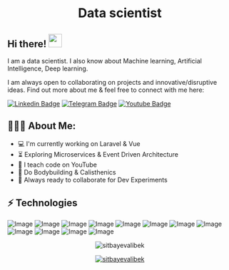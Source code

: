 <h1 align="center">Data scientist</h1>

## Hi there! <img src="https://raw.githubusercontent.com/aemmadi/aemmadi/master/wave.gif" width="30px">

I am a data scientist. I also know about Machine learning, Artificial Intelligence, Deep learning. </br>

I am always open to collaborating on projects and innovative/disruptive ideas. Find out more about me & feel free to connect with me here:

[![Linkedin Badge](https://img.shields.io/badge/-sukhrob_nuraliev-blue?style=flat-square&logo=Linkedin&logoColor=white&link=https://www.linkedin.com/in/sukhrob-nuraliev-100845186/)](https://www.linkedin.com/in/sukhrob-nuraliev-100845186/) 
[![Telegram Badge](https://img.shields.io/badge/@sukhrobnuraliev-2CA5E0?style=flat-square&logo=telegram&logoColor=white&link=https://t.me/sukhrobnuraliev)](https://t.me/sukhrobnuraliev) 
[![Youtube Badge](https://img.shields.io/badge/@NuraliyevOrgatadi-FF0004?style=flat-square&logo=youtube&logoColor=white&link=https://www.youtube.com/@NuraliyevOrgatadi)](https://www.youtube.com/@NuraliyevOrgatadi)

  
<h2 align="left">👨🏻‍💻 About Me:</h2>

- :computer: I'm currently working on Laravel & Vue
- :hourglass_flowing_sand:  Exploring Microservices & Event Driven Architecture
- :triangular_flag_on_post: I teach code on YouTube
- :muscle: Do Bodybuilding & Calisthenics
- :rocket: Always ready to collaborate for Dev Experiments

## ⚡ Technologies
![Image](https://img.shields.io/badge/Python-0769AD?style=for-the-badge&logo=python&logoColor=white)
![Image](https://img.shields.io/badge/Numpy-005C84?style=for-the-badge&logo=numpy&logoColor=white)
![Image](https://img.shields.io/badge/Pandas-323330?style=for-the-badge&logo=pandas&logoColor=F7DF1E)
![Image](https://img.shields.io/badge/Data%20science-323330?style=for-the-badge&logo=datascience&logoColor=F7DF1E)
![Image](https://img.shields.io/badge/Machine%20leearning-%23DD0031.svg?&style=for-the-badge&logo=machinelearning&logoColor=white)
![Image](https://img.shields.io/badge/-Deep%20learning-311C87?style=for-the-badge&logo=deeplearning)
![Image](https://img.shields.io/badge/Data%20analysis-FCC624?style=for-the-badge&logo=dataanalysis&logoColor=black)
![Image](https://img.shields.io/badge/Data%20Visualization-009639?style=for-the-badge&logo=datavisualization&logoColor=white)
![Image](https://img.shields.io/badge/-HTML5-E34F26?style=for-the-badge&logo=html5&logoColor=white)
![Image](https://img.shields.io/badge/-CSS3-1572B6?style=for-the-badge&logo=css3)
![Image](https://img.shields.io/badge/Git-F05032?style=for-the-badge&logo=git&logoColor=white)
![Image](https://img.shields.io/badge/Figma-00C58E?style=for-the-badge&logo=figma&logoColor=white)

<p align="center"> <img src="https://github-readme-stats.vercel.app/api?username=sitbayevalibek&show_icons=true&theme=gotham" alt="sitbayevalibek" />

<p align="center"> <a href="https://github.com/ryo-ma/github-profile-trophy"><img src="https://github-profile-trophy.vercel.app/?username=sitbayevalibek&theme=onestar&row=1&margin-w=15&margin-h=15&no-bg=true" alt="sitbayevalibek" /></a> </p>
